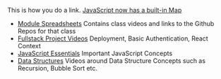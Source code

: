This is how you do a link.
[JavaScript now has a built-in Map](https://developer.mozilla.org/en-US/docs/Web/JavaScript/Reference/Global_Objects/Map)

- [Module Spreadsheets](module-spreadsheets.md) Contains class videos and links to the Github Repos for that class
- [Fullstack Project Videos](fullstack-videos.md) Deployment, Basic Authentication, React Context
- [JavaScript Essentials](javascript-essentials.md) Important JavaScript Concepts
- [Data Structures](data-structures.md) Videos around Data Structure Concepts such as Recursion, Bubble Sort etc.

